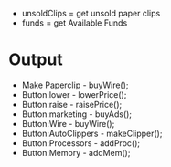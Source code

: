 * unsoldClips = get unsold paper clips
* funds = get Available Funds

# Output

* Make Paperclip - buyWire();
* Button:lower - lowerPrice();
* Button:raise - raisePrice();
* Button:marketing - buyAds();
* Button:Wire - buyWire();
* Button:AutoClippers - makeClipper();
* Button:Processors - addProc();
* Button:Memory - addMem();
